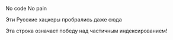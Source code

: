 No code No pain

Эти Русские хацкеры пробрались даже сюда

Эта строка означает победу над частичным индексированием!
